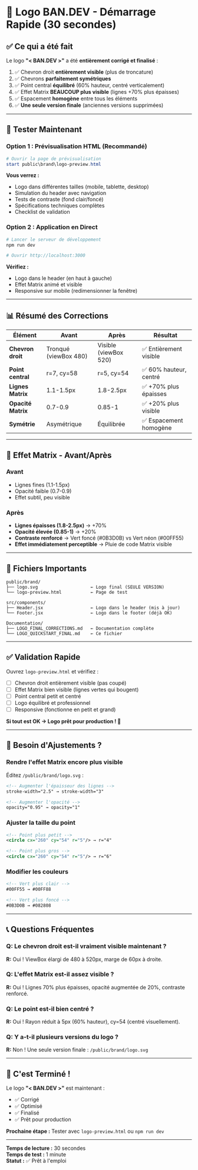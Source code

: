 # 🚀 Logo BAN.DEV - Démarrage Rapide (30 secondes)

## ✅ Ce qui a été fait

Le logo **"< BAN.DEV >"** a été **entièrement corrigé et finalisé** :

1. ✅ Chevron droit **entièrement visible** (plus de troncature)
2. ✅ Chevrons **parfaitement symétriques**
3. ✅ Point central **équilibré** (60% hauteur, centré verticalement)
4. ✅ Effet Matrix **BEAUCOUP plus visible** (lignes +70% plus épaisses)
5. ✅ Espacement **homogène** entre tous les éléments
6. ✅ **Une seule version finale** (anciennes versions supprimées)

---

## 🎯 Tester Maintenant

### Option 1 : Prévisualisation HTML (Recommandé)
```powershell
# Ouvrir la page de prévisualisation
start public\brand\logo-preview.html
```

**Vous verrez :**
- Logo dans différentes tailles (mobile, tablette, desktop)
- Simulation du header avec navigation
- Tests de contraste (fond clair/foncé)
- Spécifications techniques complètes
- Checklist de validation

### Option 2 : Application en Direct
```powershell
# Lancer le serveur de développement
npm run dev

# Ouvrir http://localhost:3000
```

**Vérifiez :**
- Logo dans le header (en haut à gauche)
- Effet Matrix animé et visible
- Responsive sur mobile (redimensionner la fenêtre)

---

## 📊 Résumé des Corrections

| Élément | Avant | Après | Résultat |
|---------|-------|-------|----------|
| **Chevron droit** | Tronqué (viewBox 480) | Visible (viewBox 520) | ✅ Entièrement visible |
| **Point central** | r=7, cy=58 | r=5, cy=54 | ✅ 60% hauteur, centré |
| **Lignes Matrix** | 1.1-1.5px | 1.8-2.5px | ✅ +70% plus épaisses |
| **Opacité Matrix** | 0.7-0.9 | 0.85-1 | ✅ +20% plus visible |
| **Symétrie** | Asymétrique | Équilibrée | ✅ Espacement homogène |

---

## 🎨 Effet Matrix - Avant/Après

### Avant
- Lignes fines (1.1-1.5px)
- Opacité faible (0.7-0.9)
- Effet subtil, peu visible

### Après
- **Lignes épaisses (1.8-2.5px)** → +70%
- **Opacité élevée (0.85-1)** → +20%
- **Contraste renforcé** → Vert foncé (#0B3D0B) vs Vert néon (#00FF55)
- **Effet immédiatement perceptible** → Pluie de code Matrix visible

---

## 📁 Fichiers Importants

```
public/brand/
├── logo.svg                    ← Logo final (SEULE VERSION)
└── logo-preview.html           ← Page de test

src/components/
├── Header.jsx                  ← Logo dans le header (mis à jour)
└── Footer.jsx                  ← Logo dans le footer (déjà OK)

Documentation/
├── LOGO_FINAL_CORRECTIONS.md   ← Documentation complète
└── LOGO_QUICKSTART_FINAL.md    ← Ce fichier
```

---

## ✅ Validation Rapide

Ouvrez `logo-preview.html` et vérifiez :

- [ ] Chevron droit entièrement visible (pas coupé)
- [ ] Effet Matrix bien visible (lignes vertes qui bougent)
- [ ] Point central petit et centré
- [ ] Logo équilibré et professionnel
- [ ] Responsive (fonctionne en petit et grand)

**Si tout est OK → Logo prêt pour production ! 🎉**

---

## 🔧 Besoin d'Ajustements ?

### Rendre l'effet Matrix encore plus visible
Éditez `/public/brand/logo.svg` :
```xml
<!-- Augmenter l'épaisseur des lignes -->
stroke-width="2.5" → stroke-width="3"

<!-- Augmenter l'opacité -->
opacity="0.95" → opacity="1"
```

### Ajuster la taille du point
```xml
<!-- Point plus petit -->
<circle cx="260" cy="54" r="5"/> → r="4"

<!-- Point plus gros -->
<circle cx="260" cy="54" r="5"/> → r="6"
```

### Modifier les couleurs
```xml
<!-- Vert plus clair -->
#00FF55 → #00FF88

<!-- Vert plus foncé -->
#0B3D0B → #082808
```

---

## 📞 Questions Fréquentes

### Q: Le chevron droit est-il vraiment visible maintenant ?
**R:** Oui ! ViewBox élargi de 480 à 520px, marge de 60px à droite.

### Q: L'effet Matrix est-il assez visible ?
**R:** Oui ! Lignes 70% plus épaisses, opacité augmentée de 20%, contraste renforcé.

### Q: Le point est-il bien centré ?
**R:** Oui ! Rayon réduit à 5px (60% hauteur), cy=54 (centré visuellement).

### Q: Y a-t-il plusieurs versions du logo ?
**R:** Non ! Une seule version finale : `/public/brand/logo.svg`

---

## 🎉 C'est Terminé !

Le logo **"< BAN.DEV >"** est maintenant :
- ✅ Corrigé
- ✅ Optimisé
- ✅ Finalisé
- ✅ Prêt pour production

**Prochaine étape :** Tester avec `logo-preview.html` ou `npm run dev`

---

**Temps de lecture :** 30 secondes  
**Temps de test :** 1 minute  
**Statut :** ✅ Prêt à l'emploi